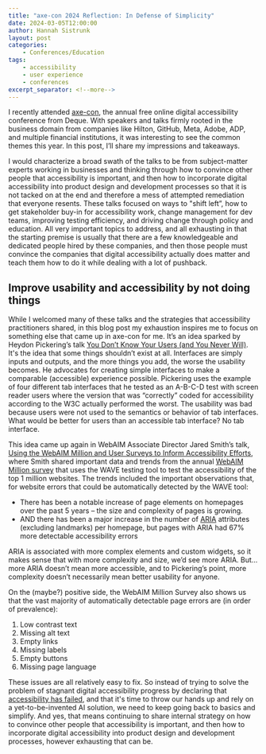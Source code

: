 ```yaml
---
title: "axe-con 2024 Reflection: In Defense of Simplicity"
date: 2024-03-05T12:00:00
author: Hannah Sistrunk
layout: post
categories:
    - Conferences/Education
tags:
    - accessibility
    - user experience
    - conferences
excerpt_separator: <!--more-->
---
```


I recently attended [axe-con](https://www.deque.com/axe-con/), the annual free online digital accessibility conference from Deque. With speakers and talks firmly rooted in the business domain from companies like Hilton, GitHub, Meta, Adobe, ADP, and multiple financial institutions, it was interesting to see the common themes this year. In this post, I’ll share my impressions and takeaways. 

<!--more-->

I would characterize a broad swath of the talks to be from subject-matter experts working in businesses and thinking through how to convince other people that accessibility is important, and then how to incorporate digital accessibility into product design and development processes so that it is not tacked on at the end and therefore a mess of attempted remediation that everyone resents. These talks focused on ways to "shift left”, how to get stakeholder buy-in for accessibility work, change management for dev teams, improving testing efficiency, and driving change through policy and education. All very important topics to address, and all exhausting in that the starting premise is usually that there are a few knowledgeable and dedicated people hired by these companies, and then those people must convince the companies that digital accessibility actually does matter and teach them how to do it while dealing with a lot of pushback. 

## Improve usability and accessibility by not doing things
While I welcomed many of these talks and the strategies that accessibility practitioners shared, in this blog post my exhaustion inspires me to focus on something else that came up in axe-con for me. It’s an idea sparked by Heydon Pickering’s talk [You Don’t Know Your Users (and You Never Will)](https://www.deque.com/axe-con/sessions/the-folly-of-chasing-demographics/). It's the idea that some things shouldn’t exist at all. Interfaces are simply inputs and outputs, and the more things you add, the worse the usability becomes. He advocates for creating simple interfaces to make a comparable (accessible) experience possible. Pickering uses the example of four different tab interfaces that he tested as an A-B-C-D test with screen reader users where the version that was “correctly” coded for accessibility according to the W3C actually performed the worst. The usability was bad because users were not used to the semantics or behavior of tab interfaces. What would be better for users than an accessible tab interface? No tab interface.

This idea came up again in WebAIM Associate Director Jared Smith’s talk, [Using the WebAIM Million and User Surveys to Inform Accessibility Efforts](https://www.deque.com/axe-con/sessions/using-the-webaim-million-and-user-surveys-to-inform-accessibility-efforts/), where Smith shared important data and trends from the annual [WebAIM Million survey](https://webaim.org/projects/million/) that uses the WAVE testing tool to test the accessibility of the top 1 million websites. The trends included the important observations that, for website errors that could be automatically detected by the WAVE tool: 

- There has been a notable increase of page elements on homepages over the past 5 years – the size and complexity of pages is growing. 
- AND there has been a major increase in the number of [ARIA](https://www.w3.org/WAI/standards-guidelines/aria/) attributes (excluding landmarks) per homepage, but pages with ARIA had 67% more detectable accessibility errors 

ARIA is associated with more complex elements and custom widgets, so it makes sense that with more complexity and size, we’d see more ARIA. But... more ARIA doesn’t mean more accessible, and to Pickering’s point, more complexity doesn’t necessarily mean better usability for anyone. 

On the (maybe?) positive side, the WebAIM Million Survey also shows us that the vast majority of automatically detectable page errors are (in order of prevalence): 

1. Low contrast text 
2. Missing alt text 
3. Empty links 
4. Missing labels 
5. Empty buttons 
6. Missing page language 

These issues are all relatively easy to fix. So instead of trying to solve the problem of stagnant digital accessibility progress by declaring that [accessibility has failed](https://www.briandeconinck.com/jakob-nielsens-bad-ideas-about-accessibility/), and that it's time to throw our hands up and rely on a yet-to-be-invented AI solution, we need to keep going back to basics and simplify. And yes, that means continuing to share internal strategy on how to convince other people that accessibility is important, and then how to incorporate digital accessibility into product design and development processes, however exhausting that can be. 

